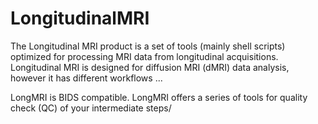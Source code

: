 # LongitudinalMRI

The Longitudinal MRI product is a set of tools (mainly shell scripts) optimized for processing MRI data from longitudinal acquisitions.
Longitudinal MRI is designed for diffusion MRI (dMRI) data analysis, however it has different workflows ...

LongMRI is BIDS compatible.
LongMRI offers a series of tools for quality check (QC) of your intermediate steps/
